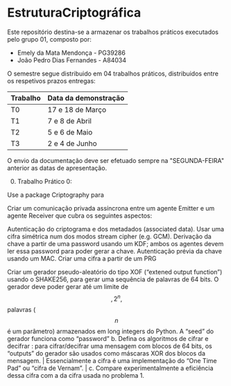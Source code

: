 # EstruturaCriptográfica

Este repositório destina-se a armazenar os trabalhos práticos executados pelo grupo 01, composto por:

* Emely da Mata Mendonça - PG39286
* João Pedro Dias Fernandes - A84034


O semestre segue distribuido em 04 trabalhos práticos, distribuidos entre os respetivos prazos entregas:

| Trabalho | Data da demonstração |    
| -------- | -------------------- | 
| T0       | 17 e 18 de Março     |
| T1       | 7 e 8 de Abril       |        
| T2       | 5 e 6 de Maio        |           
| T3       | 2 e 4 de Junho       | 

 O envio da documentação deve ser efetuado sempre na "SEGUNDA-FEIRA" anterior as datas de apresentação. 



00) Trabalho Prático 0:

Use a package Criptography para

Criar um comunicação privada assíncrona entre um agente Emitter e um agente Receiver que cubra os seguintes aspectos:

Autenticação do criptograma e dos metadados (associated data). Usar uma cifra simétrica num dos modos stream cipher (e.g. GCM).
Derivação da chave a partir de uma password usando um KDF; ambos os agentes devem ler essa password para poder gerar a chave.
Autenticação prévia da chave usando um MAC.
Criar uma cifra a partir de um PRG

Criar um gerador pseudo-aleatório do tipo XOF (“extened output function”) usando o SHAKE256, para gerar uma sequência de palavras de 64 bits.
O gerador deve poder gerar até um limite de $$,2^n,$$ palavras ($$n$$ é um parâmetro) armazenados em long integers do Python.
A “seed” do gerador funciona como “password” b. Defina os algoritmos de cifrar e decifrar : para cifrar/decifrar uma mensagem com blocos de 64 bits, os “outputs” do gerador são usados como máscaras XOR dos blocos da mensagem. | Essencialmente a cifra é uma implementação do “One Time Pad” ou “cifra de Vernam”. |
c. Compare experimentalmente a eficiência dessa cifra com a da cifra usada no problema 1.
